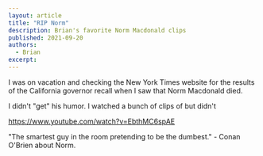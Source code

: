 ```yaml
---
layout: article
title: "RIP Norm"
description: Brian's favorite Norm Macdonald clips
published: 2021-09-20
authors:
  - Brian
excerpt: 
---
```


I was on vacation and checking the New York Times website for the results of the California governor recall when I saw that Norm Macdonald died.

I didn't "get" his humor. I watched a bunch of clips of but didn't 

https://www.youtube.com/watch?v=EbthMC6spAE

"The smartest guy in the room pretending to be the dumbest." - Conan O'Brien about Norm. 